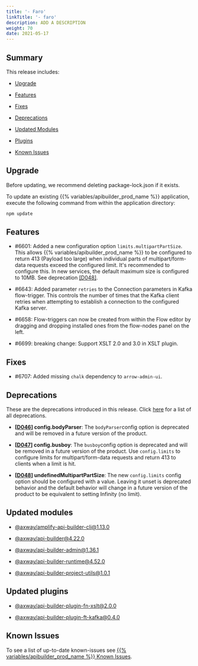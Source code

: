 ```yaml
---
title: '- Faro'
linkTitle: '- faro'
description: ADD A DESCRIPTION
weight: 70
date: 2021-05-17
---
```


## Summary

This release includes:

* [Upgrade](#upgrade)

* [Features](#features)

* [Fixes](#fixes)

* [Deprecations](#deprecations)

* [Updated Modules](#updated-modules)

* [Plugins](#updated-plugins)

* [Known Issues](#known-issues)

## Upgrade

Before updating, we recommend deleting package-lock.json if it exists.

To update an existing {{% variables/apibuilder_prod_name %}} application, execute the following command from within the application directory:

```bash
npm update
```

## Features

* #6601: Added a new configuration option `limits.multipartPartSize`. This allows {{% variables/apibuilder_prod_name %}} to be configured to return 413 (Payload too large) when individual parts of multipart/form-data requests exceed the configured limit. It's recommended to configure this. In new services, the default maximum size is configured to 10MB. See deprecation [\[D048\]](#D048).

* #6643: Added parameter `retries` to the Connection parameters in Kafka flow-trigger. This controls the number of times that the Kafka client retries when attempting to establish a connection to the configured Kafka server.

* #6658: Flow-triggers can now be created from within the Flow editor by dragging and dropping installed ones from the flow-nodes panel on the left.

* #6699: breaking change: Support XSLT 2.0 and 3.0 in XSLT plugin.

## Fixes

* #6707: Added missing `chalk` dependency to `arrow-admin-ui`.

## Deprecations

These are the deprecations introduced in this release. Click [here](/docs/deprecations/) for a list of all deprecations.

* **\[[D046](/docs/deprecations/#D046)\] config.bodyParser**: The `bodyParser`config option is deprecated and will be removed in a future version of the product.

* **\[[D047](/docs/deprecations/#D047)\] config.busboy**: The `busboy`config option is deprecated and will be removed in a future version of the product. Use `config.limits` to configure limits for multipart/form-data requests and return 413 to clients when a limit is hit.

* **\[[D048](/docs/deprecations/#D048)\] undefinedMultipartPartSize**: The new `config.limits` config option should be configured with a value. Leaving it unset is deprecated behavior and the default behavior will change in a future version of the product to be equivalent to setting Infinity (no limit).

## Updated modules

* [@axway/amplify-api-builder-cli@1.13.0](https://www.npmjs.com/package/@axway/amplify-api-builder-cli/v/1.13.0)

* [@axway/api-builder@4.22.0](https://www.npmjs.com/package/@axway/api-builder/v/4.22.0)

* [@axway/api-builder-admin@1.36.1](https://www.npmjs.com/package/@axway/api-builder-admin/v/1.36.1)

* [@axway/api-builder-runtime@4.52.0](https://www.npmjs.com/package/@axway/api-builder-runtime/v/4.52.0)

* [@axway/api-builder-project-utils@1.0.1](https://www.npmjs.com/package/@axway/api-builder-project-utils/v/1.0.1)

## Updated plugins

* [@axway/api-builder-plugin-fn-xslt@2.0.0](https://www.npmjs.com/package/@axway/api-builder-plugin-fn-xslt)

* [@axway/api-builder-plugin-ft-kafka@0.4.0](https://www.npmjs.com/package/@axway/api-builder-plugin-ft-kafka/v/0.4.0)

## Known Issues

To see a list of up-to-date known-issues see [{{% variables/apibuilder_prod_name %}} Known Issues](/docs/known_issues/).
